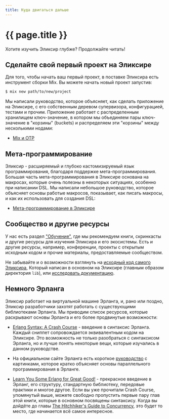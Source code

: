 ```yaml
---
title: Куда двигаться дальше
---
```


# {{ page.title }}

Хотите изучить Эликсир глубже? Продолжайте читать!

## Сделайте свой первый проект на Эликсире

Для того, чтобы начать ваш первый проект, в поставке Эликсира есть инструмент сборки Mix. Вы можете начать новый проект запустив:

```bash
$ mix new path/to/new/project
```

Мы написали руководство, которое объясняет, как сделать приложение на Эликсире, с его собственным деревом супервизора, конфигурацией, тестами и прочим. Приложение работает с распределенным хранилищем ключ-значение, в котором мы объединяем пары ключ-значение в "корзины" (buckets) и распределяем эти "корзины" между несколькими нодами:

* [Mix и OTP](/getting-started/mix-otp/introduction-to-mix.html)

## Мета-программирование

Эликсир - расширяемый и глубоко кастомизируемый язык программирования, благодаря поддержке мета-программирования. Большая часть мета-программирования в Эликсире основана на макросах, которые очень полезны в некоторых ситуациях, особенно при написании DSL. Мы написали небольшое руководство, которое объясняет основы работые макросов, показывает, как писать макросы, и как их использовать для создания DSL:

* [Мета-программирование в Эликсире](/getting-started/meta/quote-and-unquote.html)

## Сообщество и другие ресурсы

У нас есть раздел ["Обучение"](/learning.html), где мы рекомендуем книги, скринкасты и другие ресурсы для изучения Эликсира и его экосистемы. Есть и другие ресурсы, например, конференции, проекты с открытым исходным кодом и прочие материалы, предоставляемые сообществом.

Не забывайте и о возможности взглянуть на [исходный код самого Эликсира](https://github.com/elixir-lang/elixir), Который написан в основном на Эликсире (главным образом директория `lib`), или [исследовать документацию](/docs.html).

## Немного Эрланга

Эликсир работает на виртуальной машине Эрланга, и, рано или поздно, Эликсир разработчики захотят работать с существующими библиотеками Эрланга. Мы приводим список ресурсов, которые раскрывают основы Эрланга и его более продвинутые возможности:

* [Erlang Syntax: A Crash Course](/crash-course.html) - введение в синтаксис Эрланга. Каждый сниппет сопровождается эквивалентным кодом на Эликсире. Это возможность не только разобраться с синтаксисом Эрланга, но и лучше понять некоторые вещи, которые изучались в данном руководстве.

* На официальном сайте Эрланга есть короткое [руководство](http://www.erlang.org/course/concurrent_programming.html) с картинками, которое кратко объясняет основы параллельного программирования в Эрланге.

* [Learn You Some Erlang for Great Good!](http://learnyousomeerlang.com/) - прекрасное введение в Эрланг, его структуру, стандартную библиотеку, передовые практики и многое другое. Если вы уже прочитали Crash Course, упомянутый выше, можете свободно пропустить первые пару глав этой книги, которые в основном посвящены синтаксису. Когда вы дойдёте до главы [The Hitchhiker's Guide to Concurrency](http://learnyousomeerlang.com/the-hitchhikers-guide-to-concurrency), это будет то место, где начинается всё самое интересное.
